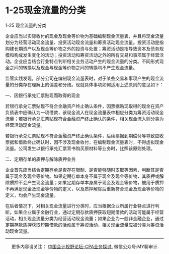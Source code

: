 ﻿1-25现金流量的分类
===========

  

1-25 现金流量的分类

企业应当以实际收付的现金及现金等价物为基础编制现金流量表，并且将现金流量划分为经营活动现金流量、投资活动现金流量和筹资活动现金流量。投资活动是指购建长期资产以及现金等价物之外的投资与处置；筹资活动是指导致资本及债务规模和构成发生变化的活动；投资活动和筹资活动之外的所有交易和事项属于经营活动。企业应当结合行业特点判断相关业务活动产生的现金流量的分类。不同形式现金之间的转换以及现金与现金等价物之间的转换均不产生现金流量。

监管实践发现，部分公司在编制现金流量表时，对于某些交易和事项产生的现金流量的分类存在理解上的偏差和分歧。现就具体事项如何适用上述原则的意见如下：

一、因银行承兑汇票贴现而取得的现金

若银行承兑汇票贴现不符合金融资产终止确认条件，因票据贴现取得的现金在资产负债表中应确认为一项借款，该现金流入在现金流量表中相应分类为筹资活动现金流量；若银行承兑汇票贴现符合金融资产终止确认的条件，相关现金流入则分类为经营活动现金流量。

若银行承兑汇票贴现不符合金融资产终止确认条件，后续票据到期偿付等导致应收票据和借款终止确认时，因不涉及现金收付，在编制现金流量表时，不得虚拟现金流量。公司发生以银行承兑汇票背书购买原材料等业务时，比照该原则处理。

二、定期存单的质押与解除质押业务

企业首先应当结合定期存单是否存在限制、是否能够随时支取等因素，判断其是否属于现金及现金等价物。如果定期存单本身不属于现金及现金等价物，其质押或解除质押不会产生现金流量；如果定期存单本身属于现金及现金等价物，被用于质押不再满足现金及现金等价物的定义，以及质押解除后重新符合现金及现金等价物的定义，均会产生现金流量。

在后者情况下，对相关现金流量进行分类时，应当根据企业所属行业特点进行判断。如果企业属于金融行业，通过定期存款质押获取短期借款的活动可能属于经营活动，相关现金流量分类为经营活动现金流量；如果企业为一般非金融企业，通过定期存款质押获取短期借款的活动属于筹资活动，相关现金流量应被分类为筹资活动现金流量。

* * *

     更多内容请关注： [中国会计视野论坛-CPA业务探讨.](https://bbs.esnai.com/thread-5354530-1-3.html) 微信公众号:MY聊审计.